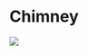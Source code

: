 # Chimney
[![](https://jitpack.io/v/januprasad/Chimney.svg)](https://jitpack.io/#januprasad/Chimney)
